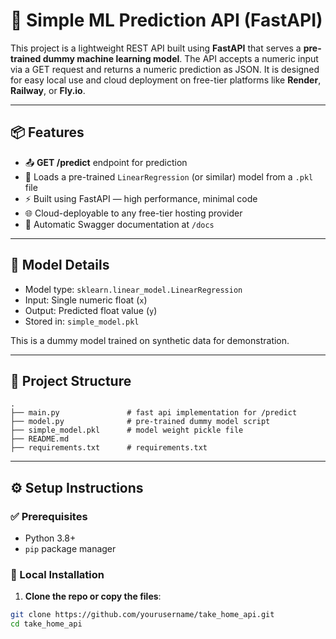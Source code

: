 # 🚀 Simple ML Prediction API (FastAPI)

This project is a lightweight REST API built using **FastAPI** that serves a **pre-trained dummy machine learning model**. The API accepts a numeric input via a GET request and returns a numeric prediction as JSON. It is designed for easy local use and cloud deployment on free-tier platforms like **Render**, **Railway**, or **Fly.io**.

---

## 📦 Features

- 📤 **GET /predict** endpoint for prediction
- 🧠 Loads a pre-trained `LinearRegression` (or similar) model from a `.pkl` file
- ⚡ Built using FastAPI — high performance, minimal code
- 🌐 Cloud-deployable to any free-tier hosting provider
- 🧪 Automatic Swagger documentation at `/docs`

---

## 🧠 Model Details

- Model type: `sklearn.linear_model.LinearRegression`
- Input: Single numeric float (`x`)
- Output: Predicted float value (`y`)
- Stored in: `simple_model.pkl`

This is a dummy model trained on synthetic data for demonstration.

---

## 📁 Project Structure

    .
    ├── main.py               # fast api implementation for /predict
    ├── model.py              # pre-trained dummy model script
    ├── simple_model.pkl      # model weight pickle file        
    ├── README.md                    
    ├── requirements.txt      # requirements.txt

---

## ⚙️ Setup Instructions

### ✅ Prerequisites

- Python 3.8+
- `pip` package manager

### 🧪 Local Installation

1. **Clone the repo or copy the files**:

```bash
git clone https://github.com/yourusername/take_home_api.git
cd take_home_api
